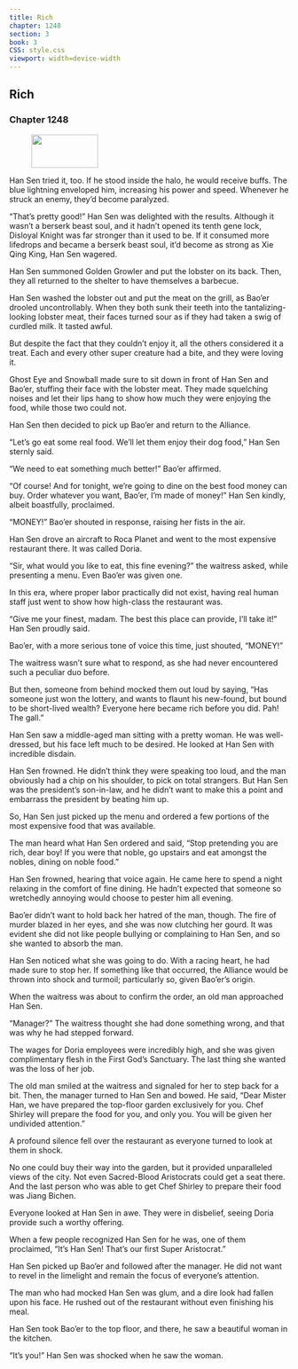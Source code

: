 ```yaml
---
title: Rich
chapter: 1248
section: 3
book: 3
CSS: style.css
viewport: width=device-width
---
```


## Rich

### Chapter 1248

<figure>
	<img src="../Images/gem.gif" alt="" id="gem" width="120" height="60" />
</figure>

Han Sen tried it, too. If he stood inside the halo, he would receive buffs. The blue lightning enveloped him, increasing his power and speed. Whenever he struck an enemy, they’d become paralyzed.

“That’s pretty good!” Han Sen was delighted with the results. Although it wasn’t a berserk beast soul, and it hadn’t opened its tenth gene lock, Disloyal Knight was far stronger than it used to be. If it consumed more lifedrops and became a berserk beast soul, it’d become as strong as Xie Qing King, Han Sen wagered.

Han Sen summoned Golden Growler and put the lobster on its back. Then, they all returned to the shelter to have themselves a barbecue.

Han Sen washed the lobster out and put the meat on the grill, as Bao’er drooled uncontrollably. When they both sunk their teeth into the tantalizing-looking lobster meat, their faces turned sour as if they had taken a swig of curdled milk. It tasted awful.

But despite the fact that they couldn’t enjoy it, all the others considered it a treat. Each and every other super creature had a bite, and they were loving it.

Ghost Eye and Snowball made sure to sit down in front of Han Sen and Bao’er, stuffing their face with the lobster meat. They made squelching noises and let their lips hang to show how much they were enjoying the food, while those two could not.

Han Sen then decided to pick up Bao’er and return to the Alliance.

“Let’s go eat some real food. We’ll let them enjoy their dog food,” Han Sen sternly said.

“We need to eat something much better!” Bao’er affirmed.

“Of course! And for tonight, we’re going to dine on the best food money can buy. Order whatever you want, Bao’er, I’m made of money!” Han Sen kindly, albeit boastfully, proclaimed.

“MONEY!” Bao’er shouted in response, raising her fists in the air.

Han Sen drove an aircraft to Roca Planet and went to the most expensive restaurant there. It was called Doria.

“Sir, what would you like to eat, this fine evening?” the waitress asked, while presenting a menu. Even Bao’er was given one.

In this era, where proper labor practically did not exist, having real human staff just went to show how high-class the restaurant was.

“Give me your finest, madam. The best this place can provide, I’ll take it!” Han Sen proudly said.

Bao’er, with a more serious tone of voice this time, just shouted, “MONEY!”

The waitress wasn’t sure what to respond, as she had never encountered such a peculiar duo before.

But then, someone from behind mocked them out loud by saying, “Has someone just won the lottery, and wants to flaunt his new-found, but bound to be short-lived wealth? Everyone here became rich before you did. Pah! The gall.”

Han Sen saw a middle-aged man sitting with a pretty woman. He was well-dressed, but his face left much to be desired. He looked at Han Sen with incredible disdain.

Han Sen frowned. He didn’t think they were speaking too loud, and the man obviously had a chip on his shoulder, to pick on total strangers. But Han Sen was the president’s son-in-law, and he didn’t want to make this a point and embarrass the president by beating him up.

So, Han Sen just picked up the menu and ordered a few portions of the most expensive food that was available.

The man heard what Han Sen ordered and said, “Stop pretending you are rich, dear boy! If you were that noble, go upstairs and eat amongst the nobles, dining on noble food.”

Han Sen frowned, hearing that voice again. He came here to spend a night relaxing in the comfort of fine dining. He hadn’t expected that someone so wretchedly annoying would choose to pester him all evening.

Bao’er didn’t want to hold back her hatred of the man, though. The fire of murder blazed in her eyes, and she was now clutching her gourd. It was evident she did not like people bullying or complaining to Han Sen, and so she wanted to absorb the man.

Han Sen noticed what she was going to do. With a racing heart, he had made sure to stop her. If something like that occurred, the Alliance would be thrown into shock and turmoil; particularly so, given Bao’er’s origin.

When the waitress was about to confirm the order, an old man approached Han Sen.

“Manager?” The waitress thought she had done something wrong, and that was why he had stepped forward.

The wages for Doria employees were incredibly high, and she was given complimentary flesh in the First God’s Sanctuary. The last thing she wanted was the loss of her job.

The old man smiled at the waitress and signaled for her to step back for a bit. Then, the manager turned to Han Sen and bowed. He said, “Dear Mister Han, we have prepared the top-floor garden exclusively for you. Chef Shirley will prepare the food for you, and only you. You will be given her undivided attention.”

A profound silence fell over the restaurant as everyone turned to look at them in shock.

No one could buy their way into the garden, but it provided unparalleled views of the city. Not even Sacred-Blood Aristocrats could get a seat there. And the last person who was able to get Chef Shirley to prepare their food was Jiang Bichen.

Everyone looked at Han Sen in awe. They were in disbelief, seeing Doria provide such a worthy offering.

When a few people recognized Han Sen for he was, one of them proclaimed, “It’s Han Sen! That’s our first Super Aristocrat.”

Han Sen picked up Bao’er and followed after the manager. He did not want to revel in the limelight and remain the focus of everyone’s attention.

The man who had mocked Han Sen was glum, and a dire look had fallen upon his face. He rushed out of the restaurant without even finishing his meal.

Han Sen took Bao’er to the top floor, and there, he saw a beautiful woman in the kitchen.

“It’s you!” Han Sen was shocked when he saw the woman.